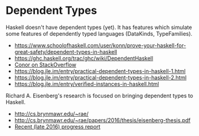 # Dependent Types

Haskell doesn't have dependent types (yet). It has features which simulate some
features of dependently typed languages (DataKinds, TypeFamilies).

- https://www.schoolofhaskell.com/user/konn/prove-your-haskell-for-great-safety/dependent-types-in-haskell
- https://ghc.haskell.org/trac/ghc/wiki/DependentHaskell
- [Conor on StackOverflow](http://stackoverflow.com/a/13241158/482382)
- https://blog.jle.im/entry/practical-dependent-types-in-haskell-1.html
- https://blog.jle.im/entry/practical-dependent-types-in-haskell-2.html
- https://blog.jle.im/entry/verified-instances-in-haskell.html

Richard A. Eisenberg's research is focused on bringing dependent types to Haskell.
- http://cs.brynmawr.edu/~rae/
- http://cs.brynmawr.edu/~rae/papers/2016/thesis/eisenberg-thesis.pdf
- [Recent (late 2016) progress report](https://typesandkinds.wordpress.com/2016/07/24/dependent-types-in-haskell-progress-report/)
